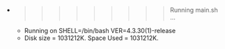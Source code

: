 * >>>>>>>>> Running main.sh ...
  * Running on SHELL=/bin/bash VER=4.3.30(1)-release
  * Disk size = 1031212K. Space Used = 1031212K.
